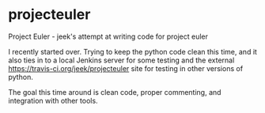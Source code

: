 projecteuler
============

Project Euler - jeek's attempt at writing code for project euler

I recently started over. Trying to keep the python code clean this time, and it also ties in to a local Jenkins server for some testing and the external https://travis-ci.org/jeek/projecteuler site for testing in other versions of python.

The goal this time around is clean code, proper commenting, and integration with other tools.

